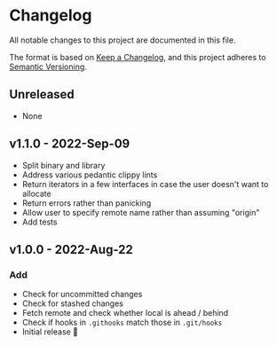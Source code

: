 # Changelog

All notable changes to this project are documented in this file.

The format is based on [Keep a Changelog](https://keepachangelog.com/en/1.0.0/),
and this project adheres to [Semantic Versioning](https://semver.org/spec/v2.0.0.html).

## Unreleased

- None

## v1.1.0 - 2022-Sep-09

- Split binary and library
- Address various pedantic clippy lints
- Return iterators in a few interfaces in case the user doesn't want to allocate
- Return errors rather than panicking
- Allow user to specify remote name rather than assuming "origin"
- Add tests

## v1.0.0 - 2022-Aug-22

### Add
- Check for uncommitted changes
- Check for stashed changes
- Fetch remote and check whether local is ahead / behind
- Check if hooks in `.githooks` match those in `.git/hooks`
- Initial release 🎉
